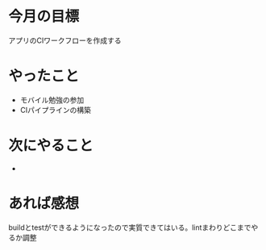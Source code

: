 # 今月の目標
アプリのCIワークフローを作成する
# やったこと
* モバイル勉強の参加
* CIパイプラインの構築
# 次にやること
* 
# あれば感想
buildとtestができるようになったので実質できてはいる。lintまわりどこまでやるか調整
